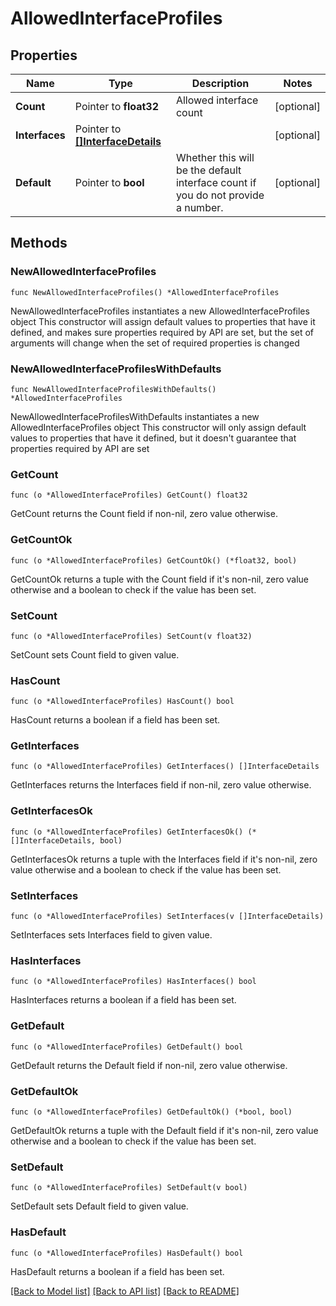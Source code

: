 # AllowedInterfaceProfiles

## Properties

Name | Type | Description | Notes
------------ | ------------- | ------------- | -------------
**Count** | Pointer to **float32** | Allowed interface count | [optional] 
**Interfaces** | Pointer to [**[]InterfaceDetails**](InterfaceDetails.md) |  | [optional] 
**Default** | Pointer to **bool** | Whether this will be the default interface count if you do not provide a number. | [optional] 

## Methods

### NewAllowedInterfaceProfiles

`func NewAllowedInterfaceProfiles() *AllowedInterfaceProfiles`

NewAllowedInterfaceProfiles instantiates a new AllowedInterfaceProfiles object
This constructor will assign default values to properties that have it defined,
and makes sure properties required by API are set, but the set of arguments
will change when the set of required properties is changed

### NewAllowedInterfaceProfilesWithDefaults

`func NewAllowedInterfaceProfilesWithDefaults() *AllowedInterfaceProfiles`

NewAllowedInterfaceProfilesWithDefaults instantiates a new AllowedInterfaceProfiles object
This constructor will only assign default values to properties that have it defined,
but it doesn't guarantee that properties required by API are set

### GetCount

`func (o *AllowedInterfaceProfiles) GetCount() float32`

GetCount returns the Count field if non-nil, zero value otherwise.

### GetCountOk

`func (o *AllowedInterfaceProfiles) GetCountOk() (*float32, bool)`

GetCountOk returns a tuple with the Count field if it's non-nil, zero value otherwise
and a boolean to check if the value has been set.

### SetCount

`func (o *AllowedInterfaceProfiles) SetCount(v float32)`

SetCount sets Count field to given value.

### HasCount

`func (o *AllowedInterfaceProfiles) HasCount() bool`

HasCount returns a boolean if a field has been set.

### GetInterfaces

`func (o *AllowedInterfaceProfiles) GetInterfaces() []InterfaceDetails`

GetInterfaces returns the Interfaces field if non-nil, zero value otherwise.

### GetInterfacesOk

`func (o *AllowedInterfaceProfiles) GetInterfacesOk() (*[]InterfaceDetails, bool)`

GetInterfacesOk returns a tuple with the Interfaces field if it's non-nil, zero value otherwise
and a boolean to check if the value has been set.

### SetInterfaces

`func (o *AllowedInterfaceProfiles) SetInterfaces(v []InterfaceDetails)`

SetInterfaces sets Interfaces field to given value.

### HasInterfaces

`func (o *AllowedInterfaceProfiles) HasInterfaces() bool`

HasInterfaces returns a boolean if a field has been set.

### GetDefault

`func (o *AllowedInterfaceProfiles) GetDefault() bool`

GetDefault returns the Default field if non-nil, zero value otherwise.

### GetDefaultOk

`func (o *AllowedInterfaceProfiles) GetDefaultOk() (*bool, bool)`

GetDefaultOk returns a tuple with the Default field if it's non-nil, zero value otherwise
and a boolean to check if the value has been set.

### SetDefault

`func (o *AllowedInterfaceProfiles) SetDefault(v bool)`

SetDefault sets Default field to given value.

### HasDefault

`func (o *AllowedInterfaceProfiles) HasDefault() bool`

HasDefault returns a boolean if a field has been set.


[[Back to Model list]](../README.md#documentation-for-models) [[Back to API list]](../README.md#documentation-for-api-endpoints) [[Back to README]](../README.md)


